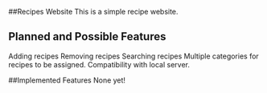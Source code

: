 ##Recipes Website
This is a simple recipe website.

## Planned and Possible Features
Adding recipes
Removing recipes
Searching recipes
Multiple categories for recipes to be assigned.
Compatibility with local server.

##Implemented Features
None yet!

